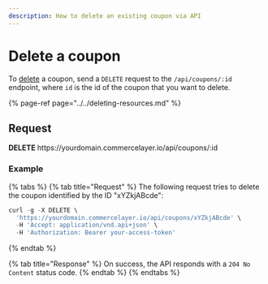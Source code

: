 ```yaml
---
description: How to delete an existing coupon via API
---
```


# Delete a coupon

To <a href="https://docs.commercelayer.io/developers/deleting-resources" target="_blank">delete</a> a coupon, send a `DELETE` request to the `/api/coupons/:id` endpoint, where `id` is the id of the coupon that you want to delete.

{% page-ref page="../../deleting-resources.md" %}

## Request

**DELETE** https://<i></i>yourdomain.commercelayer.io/api/coupons/:id

### Example

{% tabs %}
{% tab title="Request" %}
The following request tries to delete the coupon identified by the ID "xYZkjABcde":

```javascript
curl -g -X DELETE \
  'https://yourdomain.commercelayer.io/api/coupons/xYZkjABcde' \
  -H 'Accept: application/vnd.api+json' \
  -H 'Authorization: Bearer your-access-token'
```
{% endtab %}

{% tab title="Response" %}
On success, the API responds with a `204 No Content` status code.
{% endtab %}
{% endtabs %}

